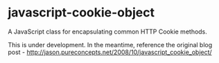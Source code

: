 javascript-cookie-object
========================

A JavaScript class for encapsulating common HTTP Cookie methods.

This is under development. In the meantime, reference the original blog post - http://jason.pureconcepts.net/2008/10/javascript_cookie_object/ 